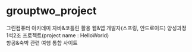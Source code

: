 # grouptwo_project

그린컴퓨터 아카데미 자바&코틀린 활용 웹&앱 개발자(스프링, 안드로이드) 양성과정
<br>
1석2조 프로젝트(project name : HelloWorld)
<br>
항공&숙박 관련 여행 통합 사이트
